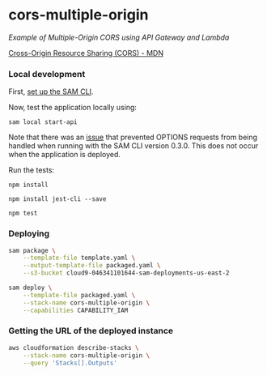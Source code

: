 # cors-multiple-origin

*Example of Multiple-Origin CORS using API Gateway and Lambda*

[Cross-Origin Resource Sharing (CORS) - MDN](https://developer.mozilla.org/en-US/docs/Web/HTTP/CORS)

### Local development

First, [set up the SAM CLI](https://github.com/awslabs/aws-sam-cli#installation).

Now, test the application locally using:

`sam local start-api`

Note that there was an [issue](https://github.com/awslabs/aws-sam-cli/issues/400) that prevented OPTIONS requests from being handled when running with the SAM CLI version 0.3.0. This does not occur when the application is deployed.

Run the tests:

`npm install`

`npm install jest-cli --save`

`npm test`

### Deploying

```bash
sam package \
    --template-file template.yaml \
    --output-template-file packaged.yaml \
    --s3-bucket cloud9-046341101644-sam-deployments-us-east-2
```

```bash
sam deploy \
    --template-file packaged.yaml \
    --stack-name cors-multiple-origin \
    --capabilities CAPABILITY_IAM
```

### Getting the URL of the deployed instance

```bash
aws cloudformation describe-stacks \
    --stack-name cors-multiple-origin \
    --query 'Stacks[].Outputs'
```